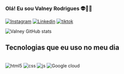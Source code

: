 ### Olá! Eu sou Valney Rodrigues 👽🤟🏾

[![ Instagram ](https://img.shields.io/badge/Instagram-E4405F?style=for-the-badge&logo=instagram&logoColor=white)](https://www.instagram.com/valneyrodrigues/)
[![ Linkedin ](https://img.shields.io/badge/LinkedIn-0077B5?style=for-the-badge&logo=linkedin&logoColor=white)](https://www.linkedin.com/in/valney-rodrigues-b135b1166/)
[![ tiktok ](https://img.shields.io/badge/TikTok-000000?style=for-the-badge&logo=tiktok&logoColor=white)](https://vm.tiktok.com/ZMN6uKPp5/)


![Valney GitHub stats](https://github-readme-stats.vercel.app/api?username=Valneyxis&show_icons=true&theme=radical)

##  Tecnologias que eu uso no meu dia

<div style="display: inline_block"> <br/>
<div style="display: inline_block">
<img align="center" alt="html5" src="https://img.shields.io/badge/HTML5-E34F26?style=for-the-badge&logo=html5&logoColor=white" />
<img align="center" alt="css" src="https://img.shields.io/badge/CSS3-1572B6?style=for-the-badge&logo=css3&logoColor=white" />
<img align="center" alt="js" src="https://img.shields.io/badge/JavaScript-F7DF1E?style=for-the-badge&logo=javascript&logoColor=black" />
<img align="center" alt="Google cloud" src="https://img.shields.io/badge/Google_Cloud-4285F4?style=for-the-badge&logo=google-cloud&logoColor=white" /> 

<!--
**Valneyxis/valneyxis** is a ✨ _special_ ✨ repository because its `README.md` (this file) appears on your GitHub profile.

Here are some ideas to get you started:

- 🔭 I’m currently working on ...
- 🌱 I’m currently learning ...
- 👯 I’m looking to collaborate on ...
- 🤔 I’m looking for help with ...
- 💬 Ask me about ...
- 📫 How to reach me: ...
- 😄 Pronouns: ...
- ⚡ Fun fact: ...
-->
